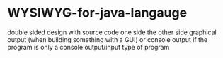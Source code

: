 # WYSIWYG-for-java-langauge

double sided design with source code one side the other side graphical output (when building something with a GUI) or console output if the program is only a console output/input type of program
